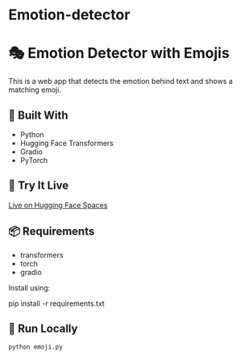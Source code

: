 # Emotion-detector
# 🎭 Emotion Detector with Emojis

This is a web app that detects the emotion behind text and shows a matching emoji.

## 🔧 Built With

- Python
- Hugging Face Transformers
- Gradio
- PyTorch

## 🚀 Try It Live

[Live on Hugging Face Spaces](https://huggingface.co/spaces/Ram-dwarampudi/emotion-detector)

## 📦 Requirements

- transformers
- torch
- gradio

Install using:

pip install -r requirements.txt


## 📂 Run Locally

```bash
python emoji.py
